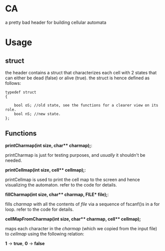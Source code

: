 # CA
a pretty bad header for building cellular automata

# Usage

## struct
the header contains a struct that characterizes each cell with 2 states that can either be 
dead (false) or alive (true). the struct is hence defined as follows:

	typedef struct  
	{  

		bool oS; //old state, see the functions for a clearer view on its role.  	
		bool nS; //new state.  
	};  

 



## Functions
__printCharmap(int size, char** charmap);__:  

printCharmap is just for testing purposes, and *usually* it shouldn't be needed.  

__printCellmap(int size, cell** cellmap);__:  

printCellmap is used to print the cell map to the screen and hence visualizing the automaton.
refer to the code for details.  

__fillCharmap(int size, char** charmap, FILE* file);__:  

fills _charmap_ with all the contents of _file_ via a sequence of fscanf()s in a for loop. 
refer to the code for details.  

__cellMapFromCharmap(int size, char** charmap, cell** cellmap);__  

maps each character in the _charmap_ (which we copied from the input file) to _cellmap_ using 
the following relation:  



__1__ -> __true__, __0__ -> __false__  


